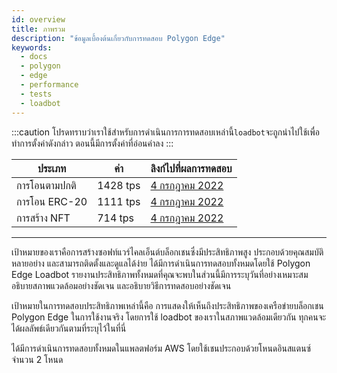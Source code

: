 ```yaml
---
id: overview
title: ภาพรวม
description: "ข้อมูลเบื้องต้นเกี่ยวกับการทดสอบ Polygon Edge"
keywords:
  - docs
  - polygon
  - edge
  - performance
  - tests
  - loadbot
---
```

:::caution
โปรดทราบว่าเราใช้สำหรับการดำเนินการการทดสอบเหล่านี้`loadbot`จะถูกนำไปใช้เพื่อทำการตั้งค่าดังกล่าว ตอนนี้มีการตั้งค่าที่อ่อนค่าลง
:::

| ประเภท | ค่า | ลิงก์ไปที่ผลการทดสอบ |
| ---- | ----- | ------------ |
| การโอนตามปกติ | 1428 tps | [4 กรกฎาคม 2022](test-history/test-2022-07-04.md#results-of-eoa-to-eoa-transfers) |
| การโอน ERC-20 | 1111 tps | [4 กรกฎาคม 2022](test-history/test-2022-07-04.md#results-of-erc20-token-transfers) |
| การสร้าง NFT | 714 tps | [4 กรกฎาคม 2022](test-history/test-2022-07-04.md#results-of-erc721-token-minting) |

---

เป้าหมายของเราคือการสร้างซอฟท์แวร์ไคลเอ็นต์บล็อกเชนซึ่งมีประสิทธิภาพสูง ประกอบด้วยคุณสมบัติหลายอย่าง และสามารถติดตั้งและดูแลได้ง่าย
ได้มีการดำเนินการทดสอบทั้งหมดโดยใช้ Polygon Edge Loadbot
รายงานประสิทธิภาพทั้งหมดที่คุณจะพบในส่วนนี้มีการระบุวันที่อย่างเหมาะสม อธิบายสภาพแวดล้อมอย่างชัดเจน และอธิบายวิธีการทดสอบอย่างชัดเจน

เป้าหมายในการทดสอบประสิทธิภาพเหล่านี้คือ การแสดงให้เห็นถึงประสิทธิภาพของเครือข่ายบล็อกเชน Polygon Edge ในการใช้งานจริง
โดยการใช้ loadbot ของเราในสภาพแวดล้อมเดียวกัน ทุกคนจะได้ผลลัพธ์เดียวกันตามที่ระบุไว้ในที่นี่

ได้มีการดำเนินการทดสอบทั้งหมดในแพลตฟอร์ม AWS โดยใช้เชนประกอบด้วยโหนดอินสแตนซ์จำนวน 2 โหนด